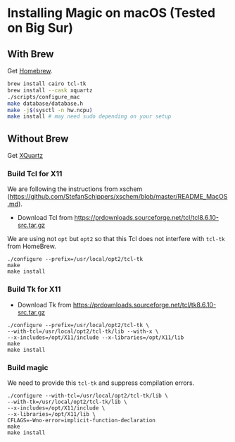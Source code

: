 # Installing Magic on macOS (Tested on Big Sur)
## With Brew
Get [Homebrew](https://brew.sh).

```sh
brew install cairo tcl-tk
brew install --cask xquartz
./scripts/configure_mac
make database/database.h
make -j$(sysctl -n hw.ncpu)
make install # may need sudo depending on your setup
```

## Without Brew
Get [XQuartz](https://github.com/XQuartz/XQuartz)

### Build Tcl for X11

We are following the instructions from xschem (https://github.com/StefanSchippers/xschem/blob/master/README_MacOS.md). 

* Download Tcl from https://prdownloads.sourceforge.net/tcl/tcl8.6.10-src.tar.gz

We are using not `opt` but `opt2` so that this Tcl does not interfere with `tcl-tk` from HomeBrew.

```
./configure --prefix=/usr/local/opt2/tcl-tk  
make
make install
```

### Build Tk for X11

* Download Tk from https://prdownloads.sourceforge.net/tcl/tk8.6.10-src.tar.gz

```
./configure --prefix=/usr/local/opt2/tcl-tk \
--with-tcl=/usr/local/opt2/tcl-tk/lib --with-x \
--x-includes=/opt/X11/include --x-libraries=/opt/X11/lib  
make
make install
```

### Build magic

We need to provide this `tcl-tk` and suppress compilation errors.

```
./configure --with-tcl=/usr/local/opt2/tcl-tk/lib \
--with-tk=/usr/local/opt2/tcl-tk/lib \
--x-includes=/opt/X11/include \
--x-libraries=/opt/X11/lib \
CFLAGS=-Wno-error=implicit-function-declaration
make
make install
```
